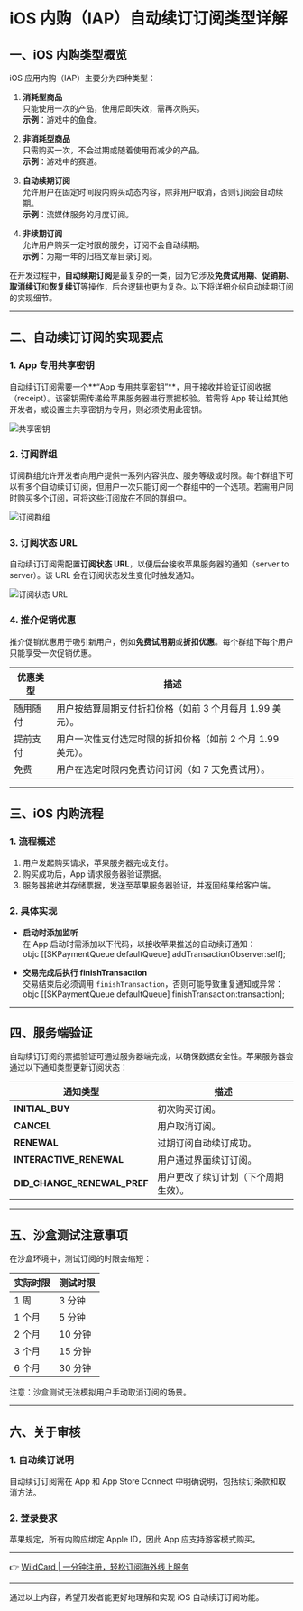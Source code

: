 # iOS 内购（IAP）自动续订订阅类型详解

## 一、iOS 内购类型概览

iOS 应用内购（IAP）主要分为四种类型：

1. **消耗型商品**  
   只能使用一次的产品，使用后即失效，需再次购买。  
   **示例**：游戏中的鱼食。

2. **非消耗型商品**  
   只需购买一次，不会过期或随着使用而减少的产品。  
   **示例**：游戏中的赛道。

3. **自动续期订阅**  
   允许用户在固定时间段内购买动态内容，除非用户取消，否则订阅会自动续期。  
   **示例**：流媒体服务的月度订阅。

4. **非续期订阅**  
   允许用户购买一定时限的服务，订阅不会自动续期。  
   **示例**：为期一年的归档文章目录订阅。

在开发过程中，**自动续期订阅**是最复杂的一类，因为它涉及**免费试用期**、**促销期**、**取消续订**和**恢复续订**等操作，后台逻辑也更为复杂。以下将详细介绍自动续期订阅的实现细节。

---

## 二、自动续订订阅的实现要点

### 1. App 专用共享密钥

自动续订订阅需要一个**“App 专用共享密钥”**，用于接收并验证订阅收据（receipt）。该密钥需传递给苹果服务器进行票据校验。若需将 App 转让给其他开发者，或设置主共享密钥为专用，则必须使用此密钥。

![共享密钥](//upload-images.jianshu.io/upload_images/1802326-5892de248ac8bc78.png)

### 2. 订阅群组

订阅群组允许开发者向用户提供一系列内容供应、服务等级或时限。每个群组下可以有多个自动续订订阅，但用户一次只能订阅一个群组中的一个选项。若需用户同时购买多个订阅，可将这些订阅放在不同的群组中。

![订阅群组](//upload-images.jianshu.io/upload_images/1802326-f9c8e755ec9ea6d8.png)

### 3. 订阅状态 URL

自动续订订阅需配置**订阅状态 URL**，以便后台接收苹果服务器的通知（server to server）。该 URL 会在订阅状态发生变化时触发通知。

![订阅状态 URL](//upload-images.jianshu.io/upload_images/1802326-ef0e80333e00611c.png)

### 4. 推介促销优惠

推介促销优惠用于吸引新用户，例如**免费试用期**或**折扣优惠**。每个群组下每个用户只能享受一次促销优惠。

| 优惠类型       | 描述                                                                 |
|----------------|----------------------------------------------------------------------|
| 随用随付       | 用户按结算周期支付折扣价格（如前 3 个月每月 1.99 美元）。              |
| 提前支付       | 用户一次性支付选定时限的折扣价格（如前 2 个月 1.99 美元）。            |
| 免费           | 用户在选定时限内免费访问订阅（如 7 天免费试用）。                      |

---

## 三、iOS 内购流程

### 1. 流程概述

1. 用户发起购买请求，苹果服务器完成支付。  
2. 购买成功后，App 请求服务器验证票据。  
3. 服务器接收并存储票据，发送至苹果服务器验证，并返回结果给客户端。

### 2. 具体实现

- **启动时添加监听**  
  在 App 启动时需添加以下代码，以接收苹果推送的自动续订通知：  
  objc
  [[SKPaymentQueue defaultQueue] addTransactionObserver:self];
  

- **交易完成后执行 finishTransaction**  
  交易结束后必须调用 `finishTransaction`，否则可能导致重复通知或异常：  
  objc
  [[SKPaymentQueue defaultQueue] finishTransaction:transaction];
  

---

## 四、服务端验证

自动续订订阅的票据验证可通过服务器端完成，以确保数据安全性。苹果服务器会通过以下通知类型更新订阅状态：

| 通知类型              | 描述                                                                 |
|-----------------------|----------------------------------------------------------------------|
| **INITIAL_BUY**        | 初次购买订阅。                                                       |
| **CANCEL**             | 用户取消订阅。                                                       |
| **RENEWAL**            | 过期订阅自动续订成功。                                               |
| **INTERACTIVE_RENEWAL** | 用户通过界面续订订阅。                                               |
| **DID_CHANGE_RENEWAL_PREF** | 用户更改了续订计划（下个周期生效）。                                |

---

## 五、沙盒测试注意事项

在沙盒环境中，测试订阅的时限会缩短：

| 实际时限 | 测试时限 |
|----------|----------|
| 1 周     | 3 分钟   |
| 1 个月   | 5 分钟   |
| 2 个月   | 10 分钟  |
| 3 个月   | 15 分钟  |
| 6 个月   | 30 分钟  |

注意：沙盒测试无法模拟用户手动取消订阅的场景。

---

## 六、关于审核

### 1. 自动续订说明

自动续订订阅需在 App 和 App Store Connect 中明确说明，包括续订条款和取消方法。

### 2. 登录要求

苹果规定，所有内购应绑定 Apple ID，因此 App 应支持游客模式购买。

---

👉 [WildCard | 一分钟注册，轻松订阅海外线上服务](https://bbtdd.com/WildCard) 

---

通过以上内容，希望开发者能更好地理解和实现 iOS 自动续订订阅功能。